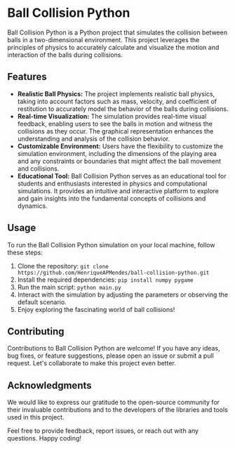 # Ball Collision Python

Ball Collision Python is a Python project that simulates the collision between balls in a two-dimensional environment. This project leverages the principles of physics to accurately calculate and visualize the motion and interaction of the balls during collisions.

## Features

- **Realistic Ball Physics:** The project implements realistic ball physics, taking into account factors such as mass, velocity, and coefficient of restitution to accurately model the behavior of the balls during collisions.
- **Real-time Visualization:** The simulation provides real-time visual feedback, enabling users to see the balls in motion and witness the collisions as they occur. The graphical representation enhances the understanding and analysis of the collision behavior.
- **Customizable Environment:** Users have the flexibility to customize the simulation environment, including the dimensions of the playing area and any constraints or boundaries that might affect the ball movement and collisions.
- **Educational Tool:** Ball Collision Python serves as an educational tool for students and enthusiasts interested in physics and computational simulations. It provides an intuitive and interactive platform to explore and gain insights into the fundamental concepts of collisions and dynamics.

## Usage

To run the Ball Collision Python simulation on your local machine, follow these steps:

1. Clone the repository: `git clone https://github.com/HenriqueAPMendes/ball-collision-python.git`
2. Install the required dependencies: `pip install numpy pygame`
3. Run the main script: `python main.py`
4. Interact with the simulation by adjusting the parameters or observing the default scenario.
5. Enjoy exploring the fascinating world of ball collisions!

## Contributing

Contributions to Ball Collision Python are welcome! If you have any ideas, bug fixes, or feature suggestions, please open an issue or submit a pull request. Let's collaborate to make this project even better.

## Acknowledgments

We would like to express our gratitude to the open-source community for their invaluable contributions and to the developers of the libraries and tools used in this project.

Feel free to provide feedback, report issues, or reach out with any questions. Happy coding!
